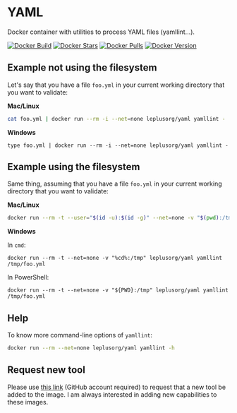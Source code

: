 # YAML

Docker container with utilities to process YAML files (yamllint...).

[![Docker Build](https://github.com/leplusorg/docker-yaml/workflows/Docker/badge.svg)](https://github.com/leplusorg/docker-yaml/actions?query=workflow:"Docker")
[![Docker Stars](https://img.shields.io/docker/stars/leplusorg/yaml)](https://hub.docker.com/r/leplusorg/yaml)
[![Docker Pulls](https://img.shields.io/docker/pulls/leplusorg/yaml)](https://hub.docker.com/r/leplusorg/yaml)
[![Docker Version](https://img.shields.io/docker/v/leplusorg/yaml?sort=semver)](https://hub.docker.com/r/leplusorg/yaml)

## Example not using the filesystem

Let's say that you have a file `foo.yml` in your current working directory that you want to validate:

**Mac/Linux**

```bash
cat foo.yml | docker run --rm -i --net=none leplusorg/yaml yamllint -
```

**Windows**

```batch
type foo.yml | docker run --rm -i --net=none leplusorg/yaml yamllint -
```

## Example using the filesystem

Same thing, assuming that you have a file `foo.yml` in your current working directory that you want to validate:

**Mac/Linux**

```bash
docker run --rm -t --user="$(id -u):$(id -g)" --net=none -v "$(pwd):/tmp" leplusorg/yaml yamllint /tmp/foo.yml
```

**Windows**

In `cmd`:

```batch
docker run --rm -t --net=none -v "%cd%:/tmp" leplusorg/yaml yamllint /tmp/foo.yml
```

In PowerShell:

```pwsh
docker run --rm -t --net=none -v "${PWD}:/tmp" leplusorg/yaml yamllint /tmp/foo.yml
```

## Help

To know more command-line options of `yamllint`:

```bash
docker run --rm --net=none leplusorg/yaml yamllint -h
```

## Request new tool

Please use [this link](https://github.com/leplusorg/docker-yaml/issues/new?assignees=thomasleplus&labels=enhancement&template=feature_request.md&title=%5BFEAT%5D) (GitHub account required) to request that a new tool be added to the image. I am always interested in adding new capabilities to these images.
